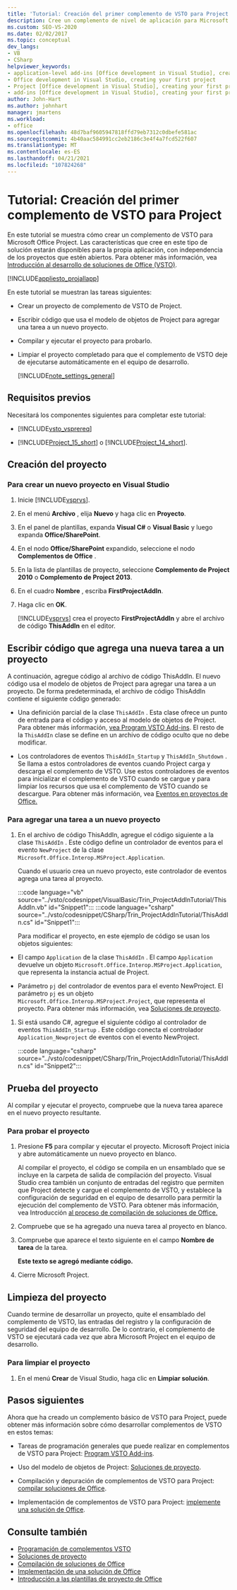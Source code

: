 ```yaml
---
title: 'Tutorial: Creación del primer complemento de VSTO para Project'
description: Cree un complemento de nivel de aplicación para Microsoft Project. Esta característica está disponible para la propia aplicación, independientemente de los proyectos que estén abiertos.
ms.custom: SEO-VS-2020
ms.date: 02/02/2017
ms.topic: conceptual
dev_langs:
- VB
- CSharp
helpviewer_keywords:
- application-level add-ins [Office development in Visual Studio], creating your first project
- Office development in Visual Studio, creating your first project
- Project [Office development in Visual Studio], creating your first project
- add-ins [Office development in Visual Studio], creating your first project
author: John-Hart
ms.author: johnhart
manager: jmartens
ms.workload:
- office
ms.openlocfilehash: 48d7baf9605947818ffd79eb7312c0dbefe581ac
ms.sourcegitcommit: 4b40aac584991cc2eb2186c3e4f4a7fcd522f607
ms.translationtype: MT
ms.contentlocale: es-ES
ms.lasthandoff: 04/21/2021
ms.locfileid: "107824268"
---
```

# <a name="walkthrough-create-your-first-vsto-add-in-for-project"></a>Tutorial: Creación del primer complemento de VSTO para Project
  En este tutorial se muestra cómo crear un complemento de VSTO para Microsoft Office Project. Las características que cree en este tipo de solución estarán disponibles para la propia aplicación, con independencia de los proyectos que estén abiertos. Para obtener más información, vea [Introducción al desarrollo de soluciones de Office &#40;VSTO&#41;](../vsto/office-solutions-development-overview-vsto.md).

 [!INCLUDE[appliesto_projallapp](../vsto/includes/appliesto-projallapp-md.md)]

 En este tutorial se muestran las tareas siguientes:

- Crear un proyecto de complemento de VSTO de Project.

- Escribir código que usa el modelo de objetos de Project para agregar una tarea a un nuevo proyecto.

- Compilar y ejecutar el proyecto para probarlo.

- Limpiar el proyecto completado para que el complemento de VSTO deje de ejecutarse automáticamente en el equipo de desarrollo.

  [!INCLUDE[note_settings_general](../sharepoint/includes/note-settings-general-md.md)]

## <a name="prerequisites"></a>Requisitos previos
 Necesitará los componentes siguientes para completar este tutorial:

- [!INCLUDE[vsto_vsprereq](../vsto/includes/vsto-vsprereq-md.md)]

- [!INCLUDE[Project_15_short](../vsto/includes/project-15-short-md.md)] o [!INCLUDE[Project_14_short](../vsto/includes/project-14-short-md.md)].

## <a name="create-the-project"></a>Creación del proyecto

### <a name="to-create-a-new-project-in-visual-studio"></a>Para crear un nuevo proyecto en Visual Studio

1. Inicie [!INCLUDE[vsprvs](../sharepoint/includes/vsprvs-md.md)].

2. En el menú **Archivo** , elija **Nuevo** y haga clic en **Proyecto**.

3. En el panel de plantillas, expanda **Visual C#** o **Visual Basic** y luego expanda **Office/SharePoint**.

4. En el nodo **Office/SharePoint** expandido, seleccione el nodo **Complementos de Office** .

5. En la lista de plantillas de proyecto, seleccione **Complemento de Project 2010** o **Complemento de Project 2013**.

6. En el cuadro **Nombre** , escriba **FirstProjectAddIn**.

7. Haga clic en **OK**.

     [!INCLUDE[vsprvs](../sharepoint/includes/vsprvs-md.md)] crea el proyecto **FirstProjectAddIn** y abre el archivo de código **ThisAddIn** en el editor.

## <a name="write-code-that-adds-a-new-task-to-a-project"></a>Escribir código que agrega una nueva tarea a un proyecto
 A continuación, agregue código al archivo de código ThisAddIn. El nuevo código usa el modelo de objetos de Project para agregar una tarea a un proyecto. De forma predeterminada, el archivo de código ThisAddIn contiene el siguiente código generado:

- Una definición parcial de la clase `ThisAddIn` . Esta clase ofrece un punto de entrada para el código y acceso al modelo de objetos de Project. Para obtener más información, [vea Program VSTO Add-ins](../vsto/programming-vsto-add-ins.md). El resto de la `ThisAddIn` clase se define en un archivo de código oculto que no debe modificar.

- Los controladores de eventos `ThisAddIn_Startup` y `ThisAddIn_Shutdown` . Se llama a estos controladores de eventos cuando Project carga y descarga el complemento de VSTO. Use estos controladores de eventos para inicializar el complemento de VSTO cuando se cargue y para limpiar los recursos que usa el complemento de VSTO cuando se descargue. Para obtener más información, vea [Eventos en proyectos de Office.](../vsto/events-in-office-projects.md)

### <a name="to-add-a-task-to-a-new-project"></a>Para agregar una tarea a un nuevo proyecto

1. En el archivo de código ThisAddIn, agregue el código siguiente a la clase `ThisAddIn` . Este código define un controlador de eventos para el evento `NewProject` de la clase `Microsoft.Office.Interop.MSProject.Application`.

    Cuando el usuario crea un nuevo proyecto, este controlador de eventos agrega una tarea al proyecto.

    :::code language="vb" source="../vsto/codesnippet/VisualBasic/Trin_ProjectAddInTutorial/ThisAddIn.vb" id="Snippet1":::
    :::code language="csharp" source="../vsto/codesnippet/CSharp/Trin_ProjectAddInTutorial/ThisAddIn.cs" id="Snippet1":::

   Para modificar el proyecto, en este ejemplo de código se usan los objetos siguientes:

- El campo `Application` de la clase `ThisAddIn` . El campo `Application` devuelve un objeto `Microsoft.Office.Interop.MSProject.Application`, que representa la instancia actual de Project.

- Parámetro `pj` del controlador de eventos para el evento NewProject. El parámetro `pj` es un objeto `Microsoft.Office.Interop.MSProject.Project`, que representa el proyecto. Para obtener más información, vea [Soluciones de proyecto](../vsto/project-solutions.md).

1. Si está usando C#, agregue el siguiente código al controlador de eventos `ThisAddIn_Startup` . Este código conecta el controlador `Application_Newproject` de eventos con el evento NewProject.

     :::code language="csharp" source="../vsto/codesnippet/CSharp/Trin_ProjectAddInTutorial/ThisAddIn.cs" id="Snippet2":::

## <a name="test-the-project"></a>Prueba del proyecto
 Al compilar y ejecutar el proyecto, compruebe que la nueva tarea aparece en el nuevo proyecto resultante.

### <a name="to-test-the-project"></a>Para probar el proyecto

1. Presione **F5** para compilar y ejecutar el proyecto. Microsoft Project inicia y abre automáticamente un nuevo proyecto en blanco.

     Al compilar el proyecto, el código se compila en un ensamblado que se incluye en la carpeta de salida de compilación del proyecto. Visual Studio crea también un conjunto de entradas del registro que permiten que Project detecte y cargue el complemento de VSTO, y establece la configuración de seguridad en el equipo de desarrollo para permitir la ejecución del complemento de VSTO. Para obtener más información, vea Introducción [al proceso de compilación de soluciones de Office.](/previous-versions/visualstudio/visual-studio-2010/h2c9cdc0(v=vs.100))

2. Compruebe que se ha agregado una nueva tarea al proyecto en blanco.

3. Compruebe que aparece el texto siguiente en el campo **Nombre de tarea** de la tarea.

     **Este texto se agregó mediante código.**

4. Cierre Microsoft Project.

## <a name="clean-up-the-project"></a>Limpieza del proyecto
 Cuando termine de desarrollar un proyecto, quite el ensamblado del complemento de VSTO, las entradas del registro y la configuración de seguridad del equipo de desarrollo. De lo contrario, el complemento de VSTO se ejecutará cada vez que abra Microsoft Project en el equipo de desarrollo.

### <a name="to-clean-up-your-project"></a>Para limpiar el proyecto

1. En el menú **Crear** de Visual Studio, haga clic en **Limpiar solución**.

## <a name="next-steps"></a>Pasos siguientes
 Ahora que ha creado un complemento básico de VSTO para Project, puede obtener más información sobre cómo desarrollar complementos de VSTO en estos temas:

- Tareas de programación generales que puede realizar en complementos de VSTO para Project: [Program VSTO Add-ins](../vsto/programming-vsto-add-ins.md).

- Uso del modelo de objetos de Project: [Soluciones de proyecto](../vsto/project-solutions.md).

- Compilación y depuración de complementos de VSTO para Project: [compilar soluciones de Office](../vsto/building-office-solutions.md).

- Implementación de complementos de VSTO para Project: [implemente una solución de Office](../vsto/deploying-an-office-solution.md).

## <a name="see-also"></a>Consulte también
- [Programación de complementos VSTO](../vsto/programming-vsto-add-ins.md)
- [Soluciones de proyecto](../vsto/project-solutions.md)
- [Compilación de soluciones de Office](../vsto/building-office-solutions.md)
- [Implementación de una solución de Office](../vsto/deploying-an-office-solution.md)
- [Introducción a las plantillas de proyecto de Office](../vsto/office-project-templates-overview.md)
